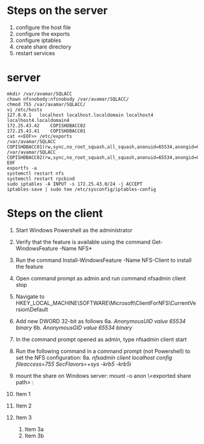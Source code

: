 # Steps on the server
1. configure the host file
2. configure the exports
3. configure iptables
4. create share directory
5. restart services


# server
```shell
mkdir /var/avamar/SQLACC
chown nfsnobody:nfsnobody /var/avamar/SQLACC/
chmod 755 /var/avamar/SQLACC/
vi /etc/hosts
127.0.0.1   localhost localhost.localdomain localhost4 localhost4.localdomain4
172.25.43.42    COPISHDBACC02
172.25.43.41    COPISHDBACC01
cat <<EOF>> /etc/exports
/var/avamar/SQLACC        COPISHDBACC01(rw,sync,no_root_squash,all_squash,anonuid=65534,anongid=65534)
/var/avamar/SQLACC        COPISHDBACC02(rw,sync,no_root_squash,all_squash,anonuid=65534,anongid=65534)
EOF
exportfs -a
systemctl restart nfs
systemctl restart rpcbind
sudo iptables -A INPUT -s 172.25.43.0/24 -j ACCEPT
iptables-save | sudo tee /etc/sysconfig/iptables-config
```

# Steps on the client
1. Start Windows Powershell as the administrator
2. Verify that the feature is available using the command Get-WindowsFeature -Name NFS*
3. Run the command Install-WindowsFeature -Name NFS-Client to install the feature
4. Open command prompt as admin and run command nfsadmin client stop
5. Navigate to HKEY_LOCAL_MACHINE\SOFTWARE\Microsoft\ClientForNFS\CurrentVersion\Default
6. Add new DWORD 32-bit as follows
   6a. *AnonymousUID value 65534 binary*
   6b. *AnonymousGID value 65534 binary*
7. In the command prompt opened as admin, type nfsadmin client start
8. Run the following command in a command prompt (not Powershell) to set the NFS configuration:
   8a. *nfsadmin client localhost config fileaccess=755 SecFlavors=+sys -krb5 -krb5i*
9. mount the share on Windows server: mount -o anon \\<nfs server>\<exported share path> <drive letter>:


1. Item 1
1. Item 2
1. Item 3
   1. Item 3a
   1. Item 3b
